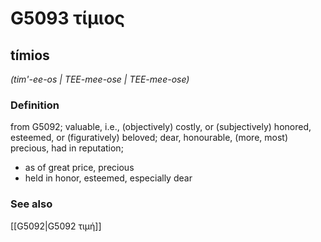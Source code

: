 # G5093 τίμιος

## tímios

_(tim'-ee-os | TEE-mee-ose | TEE-mee-ose)_

### Definition

from G5092; valuable, i.e., (objectively) costly, or (subjectively) honored, esteemed, or (figuratively) beloved; dear, honourable, (more, most) precious, had in reputation; 

- as of great price, precious
- held in honor, esteemed, especially dear

### See also

[[G5092|G5092 τιμή]]

